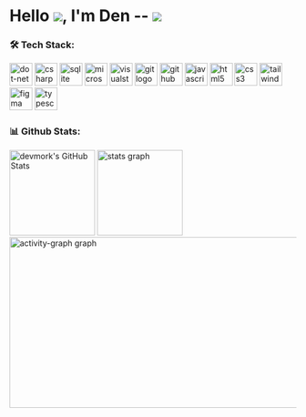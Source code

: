 

# Hello ![](https://user-images.githubusercontent.com/18350557/176309783-0785949b-9127-417c-8b55-ab5a4333674e.gif), I'm <span color="blue">Den</span> -- <img src="https://komarev.com/ghpvc/?username=devmork&color=blue"/>

<h3> 🛠 Tech Stack:</h3>
<div align="left">
  <img src="https://skillicons.dev/icons?i=dotnet" height="40" alt="dot-net logo"  />
  <img src="https://skillicons.dev/icons?i=cs" height="40" alt="csharp logo"  />
  <img src="https://cdn.jsdelivr.net/gh/devicons/devicon/icons/sqlite/sqlite-original.svg" height="40" alt="sqlite logo"  />
  <img src="https://cdn.jsdelivr.net/gh/devicons/devicon/icons/microsoftsqlserver/microsoftsqlserver-plain.svg" height="40" alt="microsoftsqlserver logo"  />
  <img src="https://skillicons.dev/icons?i=visualstudio" height="40" alt="visualstudio logo"  />
  <img src="https://skillicons.dev/icons?i=git" height="40" alt="git logo"  />
  <img src="https://skillicons.dev/icons?i=github" height="40" alt="github logo"  />
  <img src="https://cdn.jsdelivr.net/gh/devicons/devicon/icons/javascript/javascript-original.svg" height="40" alt="javascript logo"  />
  <img src="https://skillicons.dev/icons?i=html" height="40" alt="html5 logo"  />
  <img src="https://skillicons.dev/icons?i=css" height="40" alt="css3 logo"  />
  <img src="https://skillicons.dev/icons?i=tailwind" height="40" alt="tailwindcss logo"  />
  <img src="https://skillicons.dev/icons?i=figma" height="40" alt="figma logo"  />
  <img src="https://cdn.jsdelivr.net/gh/devicons/devicon/icons/typescript/typescript-original.svg" height="40" alt="typescript logo"  />
</div>

<h3> 📊 Github Stats:</h3>
<div align="left">
  <img src="https://streak-stats.demolab.com?user=devmork&theme=react&hide_border=false" alt="devmork's GitHub Stats" height="150"/>
  <img src="https://github-readme-stats.vercel.app/api?username=devmork&hide_title=true&hide_rank=false&show_icons=true&include_all_commits=true&count_private=true&disable_animations=false&theme=react&locale=en&hide_border=false&order=1" height="150" alt="stats graph"  />
  <img src="https://github-readme-activity-graph.vercel.app/graph?username=devmork&radius=16&theme=react&area=true&order=5" height="300" width="810" alt="activity-graph graph"  />
</div>
